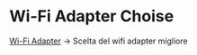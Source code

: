 # Wi-Fi Adapter Choise 

[Wi-Fi Adapter](https://github.com/v1s1t0r1sh3r3/airgeddon/wiki/Cards-and-Chipsets) -> Scelta del wifi adapter migliore <br>